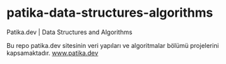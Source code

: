 # patika-data-structures-algorithms
Patika.dev | Data Structures and Algorithms

Bu repo patika.dev sitesinin veri yapıları ve algoritmalar bölümü projelerini kapsamaktadır. www.patika.dev
